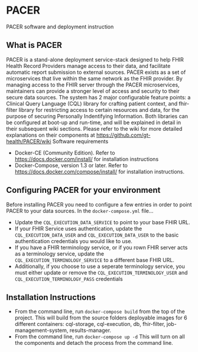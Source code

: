 # PACER
PACER software and deployment instruction
## What is PACER
PACER is a stand-alone deployment service-stack designed to help FHIR Health Record Providers manage access to their data, and facilitate automatic report submission to external sources.
PACER exists as a set of microservices that live within the same network as the FHIR provider. By managing access to the FHIR server through the PACER microservices, maintainers can provide a stronger level of access and security to their secure data sources.
The system has 2 major configurable feature points: a Clinical Query Language (CQL) library for crafting patient context, and fhir-filter library for restricting access to certain resources and data, for the purpose of securing Personally Indentifying Information. Both libraries can be configured at boot-up and run-time, and will be explained in detail in their subsequent wiki sections. Please refer to the wiki for more detailed explanations on their components at https://github.com/gt-health/PACER/wiki
Software requirements
* Docker-CE (Community Edition). Refer to https://docs.docker.com/install/ for installation instructions
* Docker-Compose, version 1.3 or later. Refer to https://docs.docker.com/compose/install/ for installation instructions.

## Configuring PACER for your environment
Before installing PACER you need to configure a few entries in order to point PACER to your data sources.
In the ```docker-compose.yml``` file...
* Update the ```CQL_EXECUTION_DATA_SERVICE``` to point to your base FHIR URL.
* If your FHIR Service uses authentication, update the ```CQL_EXECUTION_DATA_USER``` and ```CQL_EXECUTION_DATA_USER``` to the basic authentication credentials you would like to use.
* If you have a FHIR terminology service, or if you rown FHIR server acts as a terminology service, update the ```CQL_EXECUTION_TERMINOLOGY_SERVICE``` to a different base FHIR URL.
* Additionally, if you choose to use a seperate terminology service, you must either update or remove the ```CQL_EXECUTION_TERMINOLOGY_USER``` and ```CQL_EXECUTION_TERMINOLOGY_PASS``` credentials
## Installation Instructions
* From the command line, run ```docker-compose build``` from the top of the project. This will build from the source folders deployable images for 6 different containers: cql-storage, cql-execution, db, fhir-filter, job-management-system, results-manager.
* From the command line, run ```docker-compose up -d``` This will turn on all the components and detach the process from the command line.
